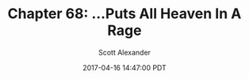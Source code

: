 ---
layout: chapter
title: "Chapter 68: …Puts All Heaven In A Rage"
author: Scott Alexander
description: https://unsongbook.com/chapter-68-puts-all-heaven-in-a-rage/
date: 2017-04-16 14:47:00 PDT
length: 1631260
duration: 408
guid: chapter-68-puts-all-heaven-in-a-rage
---